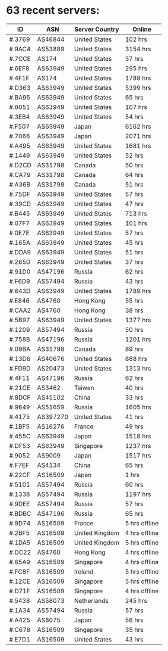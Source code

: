 # 63 recent servers:

| ID | ASN | Server Country | Online |
| ------ | ------ | ------ | ------ |
| #.3769 | AS46844 | United States | 102 hrs |
| #.9AC4 | AS53889 | United States | 3154 hrs |
| #.7CCE | AS174 | United States | 37 hrs |
| #.6EF8 | AS63949 | United States | 295 hrs |
| #.4F1F | AS174 | United States | 1789 hrs |
| #.D363 | AS63949 | United States | 5399 hrs |
| #.BA95 | AS63949 | United States | 65 hrs |
| #.8051 | AS63949 | United States | 107 hrs |
| #.3EB4 | AS63949 | United States | 54 hrs |
| #.F507 | AS63949 | Japan | 6162 hrs |
| #.7066 | AS63949 | Japan | 2071 hrs |
| #.A495 | AS63949 | United States | 1681 hrs |
| #.1449 | AS63949 | United States | 52 hrs |
| #.D2CD | AS31798 | Canada | 50 hrs |
| #.CA79 | AS31798 | Canada | 64 hrs |
| #.A36B | AS31798 | Canada | 51 hrs |
| #.75DF | AS63949 | United States | 57 hrs |
| #.39CD | AS63949 | United States | 47 hrs |
| #.B445 | AS63949 | United States | 713 hrs |
| #.07F7 | AS63949 | United States | 101 hrs |
| #.0E7E | AS63949 | United States | 57 hrs |
| #.165A | AS63949 | United States | 45 hrs |
| #.DDA9 | AS63949 | United States | 51 hrs |
| #.285D | AS63949 | United States | 37 hrs |
| #.91D0 | AS47196 | Russia | 62 hrs |
| #.F6D9 | AS57494 | Russia | 43 hrs |
| #.643D | AS63949 | United States | 1789 hrs |
| #.E846 | AS4760 | Hong Kong | 55 hrs |
| #.CAA2 | AS4760 | Hong Kong | 38 hrs |
| #.5B97 | AS63949 | United States | 1377 hrs |
| #.1209 | AS57494 | Russia | 50 hrs |
| #.758B | AS47196 | Russia | 1201 hrs |
| #.09BA | AS31798 | Canada | 89 hrs |
| #.13D6 | AS40676 | United States | 888 hrs |
| #.FD9D | AS20473 | United States | 1313 hrs |
| #.4F11 | AS47196 | Russia | 62 hrs |
| #.21CE | AS3462 | Taiwan | 40 hrs |
| #.8DCF | AS45102 | China | 33 hrs |
| #.9649 | AS51659 | Russia | 1605 hrs |
| #.4175 | AS397270 | United States | 41 hrs |
| #.1BF5 | AS16276 | France | 49 hrs |
| #.455C | AS63949 | Japan | 1518 hrs |
| #.DF53 | AS63949 | Singapore | 1237 hrs |
| #.9052 | AS9009 | Japan | 1517 hrs |
| #.F7EF | AS4134 | China | 65 hrs |
| #.22CF | AS16509 | Japan | 1 hrs |
| #.5101 | AS57494 | Russia | 60 hrs |
| #.1338 | AS57494 | Russia | 1197 hrs |
| #.9DEE | AS57494 | Russia | 57 hrs |
| #.BDBC | AS47196 | Russia | 65 hrs |
| #.9D74 | AS16509 | France | 5 hrs offline |
| #.2BF5 | AS16509 | United Kingdom | 4 hrs offline |
| #.1DA5 | AS16509 | United Kingdom | 5 hrs offline |
| #.DC22 | AS4760 | Hong Kong | 4 hrs offline |
| #.65A9 | AS16509 | Singapore | 4 hrs offline |
| #.FC8F | AS16509 | Ireland | 5 hrs offline |
| #.12CE | AS16509 | Singapore | 5 hrs offline |
| #.D71F | AS16509 | Singapore | 4 hrs offline |
| #.5438 | AS58073 | Netherlands | 245 hrs |
| #.1A34 | AS57494 | Russia | 57 hrs |
| #.A425 | AS8075 | Japan | 56 hrs |
| #.C678 | AS16509 | Singapore | 35 hrs |
| #.E7D1 | AS16509 | United States | 43 hrs |

